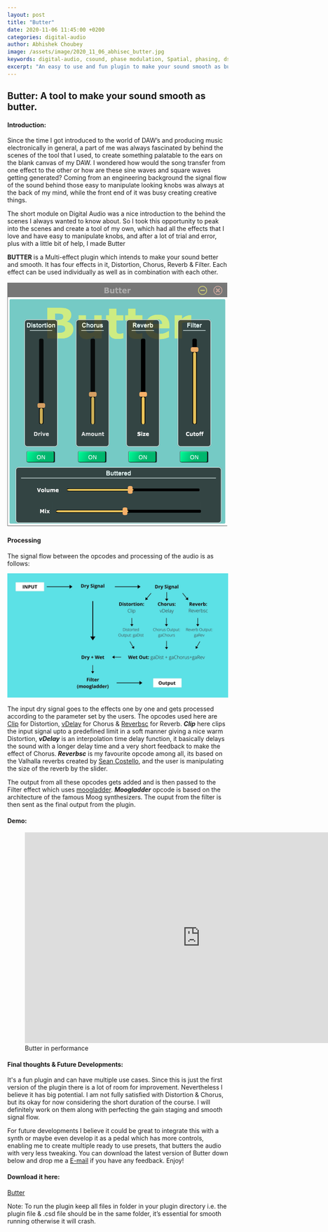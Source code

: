 ```yaml
---
layout: post
title: "Butter"
date: 2020-11-06 11:45:00 +0200
categories: digital-audio
author: Abhishek Choubey
image: /assets/image/2020_11_06_abhisec_butter.jpg
keywords: digital-audio, csound, phase modulation, Spatial, phasing, dsp, cabbage
excerpt: "An easy to use and fun plugin to make your sound smooth as butter."
---
```



## Butter: A tool to make your sound smooth as butter.

#### Introduction:

Since the time I got introduced to the world of DAW’s and producing music electronically in general, a part of me was always fascinated by behind the scenes of the tool that I used, to create something palatable to the ears on the blank canvas of my DAW. I wondered how would the song transfer from one effect to the other or how are these sine waves and square waves getting generated? Coming from an engineering background the signal flow of the sound behind those easy to manipulate looking knobs was always at the back of my mind, while the front end of it was busy creating creative things.

The short module on Digital Audio was a nice introduction to the behind the scenes I always wanted to know about. So I took this opportunity to peak into the scenes and create a tool of my own, which had all the effects that I love and have easy to manipulate knobs, and after a lot of trial and error, plus with a little bit of help, I made Butter

**BUTTER** is a Multi-effect plugin which intends to make your sound better and smooth. It has four effects in it, Distortion, Chorus, Reverb & Filter. Each effect can be used individually as well as in combination with each other.

![Butter](/assets/image/2020_11_06_abhisec_butter.jpg)

#### Processing

The signal flow between the opcodes and processing of the audio is as follows:

![Butter Signal Flow](/assets/image/2020_11_06_abhisec_butter_signal_flow.jpg)

The input dry signal goes to the effects one by one and gets processed according to the parameter set by the users. The opcodes used here are [Clip](http://www.csounds.com/manual/html/clip.html) for Distortion, [vDelay](http://www.csounds.com/manual/html/vdelay.html) for Chorus & [Reverbsc](http://www.csounds.com/manual/html/reverbsc.html) for Reverb. ***Clip*** here clips the input signal upto a predefined limit in a soft manner giving a nice warm Distortion, ***vDelay*** is an interpolation time delay function, it basically delays the sound with a longer delay time and a very short feedback to make the effect of Chorus. ***Reverbsc*** is my favourite opcode among all, its based on the Valhalla reverbs created by [Sean Costello](https://valhalladsp.wordpress.com/about/), and the user is manipulating the size of the reverb by the slider.

The output from all these opcodes gets added and is then passed to the Filter effect which uses [moogladder](http://www.csounds.com/manual/html/moogladder.html). ***Moogladder*** opcode is based on the architecture of the famous Moog synthesizers. The ouput from the filter is then sent as the final output from the plugin.

#### Demo:

<figure style="float: none">
    <iframe width="800" height="480" src="https://www.youtube.com/watch?v=5vDHtQfnJFo&feature=youtu.be&ab_channel=AbhishekChoubey" frameborder="0" allowfullscreen></iframe>
    <figcaption>Butter in performance</figcaption>
</figure>

#### Final thoughts & Future Developments:

It's a fun plugin and can have multiple use cases. Since this is just the first version of the plugin there is a lot of room for improvement. Nevertheless I believe it has big potential. I am not fully satisfied with Distortion & Chorus, but its okay for now considering the short duration of the course. I will definitely work on them along with perfecting the gain staging and smooth signal flow.

For future developments I believe it could be great to integrate this with a synth or maybe even develop it as a pedal which has more controls, enabling me to create multiple ready to use presets, that butters the audio with very less tweaking. You can download the latest version of Butter down below and drop me a [E-mail](mailto:neerrmusicin@gmail.com) if you have any feedback. Enjoy!

#### Download it here:
[Butter](https://drive.google.com/file/d/1XE0Hf3bJqaNdmcjrpkt9ruTjmwIJMJ3t/view?usp=sharing)

Note: To run the plugin keep all files in folder in your plugin directory i.e. the plugin file & .csd file should be in the same folder, it’s essential for smooth running otherwise it will crash.
